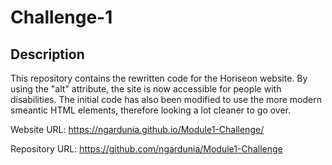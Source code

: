 # Challenge-1 

## Description 

This repository contains the rewritten code for the Horiseon website. By using the "alt" attribute, the site is now accessible for people with disabilities.
The initial code has also been modified to use the more modern smeantic HTML elements, therefore looking a lot cleaner to go over.

Website URL: https://ngardunia.github.io/Module1-Challenge/

Repository URL: https://github.com/ngardunia/Module1-Challenge
